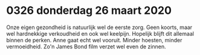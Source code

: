 # 0326 donderdag 26 maart 2020
Onze eigen gezondheid is natuurlijk wel de eerste zorg. Geen koorts, maar wel hardnekkige verkoudheid en ook wel keelpijn. Hopelijk blijft dit allemaal binnen de perken. Anne gaat echt wel vooruit. Minder hoesten, minder vermoeidheid. Zo'n James Bond film verzet wel even de zinnen.
